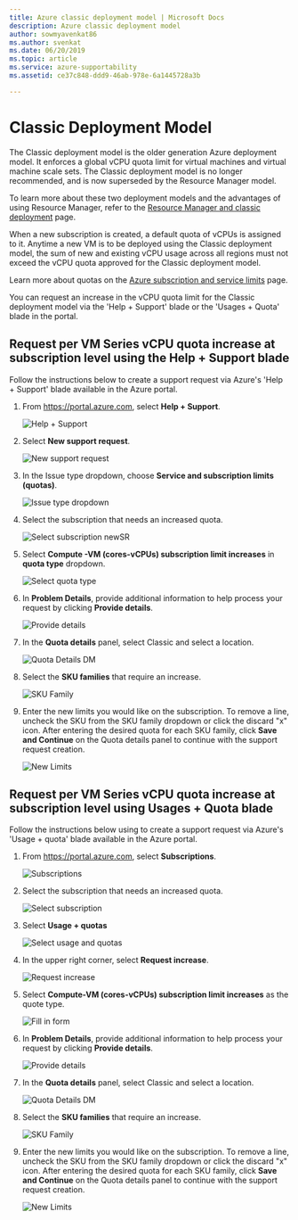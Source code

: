```yaml
---
title: Azure classic deployment model | Microsoft Docs
description: Azure classic deployment model 
author: sowmyavenkat86
ms.author: svenkat
ms.date: 06/20/2019
ms.topic: article
ms.service: azure-supportability
ms.assetid: ce37c848-ddd9-46ab-978e-6a1445728a3b

---
```


# Classic Deployment Model

The Classic deployment model is the older generation Azure deployment model. It enforces a global vCPU quota limit for virtual machines and virtual machine scale sets. The Classic deployment model is no longer recommended, and is now superseded by the Resource Manager model. 

To learn more about these two deployment models and the advantages of using Resource Manager, refer to the [Resource Manager and classic deployment](../azure-resource-manager/management/deployment-models.md) page.
 
When a new subscription is created, a default quota of vCPUs is assigned to it. Anytime a new VM is to be deployed using the Classic deployment model, the sum of new and existing vCPU usage across all regions must not exceed the vCPU quota approved for the Classic deployment model.
 
Learn more about quotas on the [Azure subscription and service limits](https://aka.ms/quotalimits) page.

You can request an increase in the vCPU quota limit for the Classic deployment model via the 'Help + Support' blade or the 'Usages + Quota' blade in the portal.

## Request per VM Series vCPU quota increase at subscription level using the **Help + Support** blade

Follow the instructions below to create a support request via Azure's 'Help + Support' blade available in the Azure portal. 

1. From https://portal.azure.com, select **Help + Support**.

   ![Help + Support](./media/resource-manager-core-quotas-request/helpsupport.png)
 
2.  Select **New support request**. 

      ![New support request](./media/resource-manager-core-quotas-request/newsupportrequest.png)

3. In the Issue type dropdown, choose **Service and subscription limits (quotas)**.

   ![Issue type dropdown](./media/resource-manager-core-quotas-request/issuetypedropdown.png)

4. Select the subscription that needs an increased quota.

   ![Select subscription newSR](./media/resource-manager-core-quotas-request/select-subscription-sr.png)
   
5. Select **Compute -VM (cores-vCPUs) subscription  limit increases** in **quota type** dropdown. 

   ![Select quota type](./media/resource-manager-core-quotas-request/select-quota-type.png)

6. In **Problem Details**, provide additional information to help process your request by clicking **Provide details**.

   ![Provide details](./media/resource-manager-core-quotas-request/provide-details.png)

7. In the **Quota details** panel, select Classic and select a location.

   ![Quota Details DM](./media/resource-manager-core-quotas-request/quota-details-classic.png)

8. Select the **SKU families** that require an increase. 

   ![SKU Family](./media/resource-manager-core-quotas-request/sku-family-classic.png)

9. Enter the new limits you would like on the subscription. To remove a line, uncheck the SKU from the SKU family dropdown or click the discard "x" icon. After entering the desired quota for each SKU family, click **Save and Continue** on the Quota details panel to continue with the support request creation.

   ![New Limits](./media/resource-manager-core-quotas-request/new-limits-classic.png)

## Request per VM Series vCPU quota increase at subscription level using **Usages + Quota** blade

Follow the instructions below using to create a support request via Azure's 'Usage + quota' blade available in the Azure portal. 

1. From https://portal.azure.com, select **Subscriptions**.

   ![Subscriptions](./media/resource-manager-core-quotas-request/subscriptions.png)

2. Select the subscription that needs an increased quota.

   ![Select subscription](./media/resource-manager-core-quotas-request/select-subscription.png)

3. Select **Usage + quotas**

   ![Select usage and quotas](./media/resource-manager-core-quotas-request/select-usage-quotas.png)

4. In the upper right corner, select **Request increase**.

   ![Request increase](./media/resource-manager-core-quotas-request/request-increase.png)

5. Select **Compute-VM (cores-vCPUs) subscription limit increases** as the quote type. 

   ![Fill in form](./media/resource-manager-core-quotas-request/select-quota-type.png)
   
6. In **Problem Details**, provide additional information to help process your request by clicking **Provide details**.

   ![Provide details](./media/resource-manager-core-quotas-request/provide-details.png)

7. In the **Quota details** panel, select Classic and select a location.

   ![Quota Details DM](./media/resource-manager-core-quotas-request/quota-details-classic.png)

8. Select the **SKU families** that require an increase. 

   ![SKU Family](./media/resource-manager-core-quotas-request/sku-family-classic.png)

9. Enter the new limits you would like on the subscription. To remove a line, uncheck the SKU from the SKU family dropdown or click the discard "x" icon. After entering the desired quota for each SKU family, click **Save and Continue** on the Quota details panel to continue with the support request creation.

   ![New Limits](./media/resource-manager-core-quotas-request/new-limits-classic.png)


